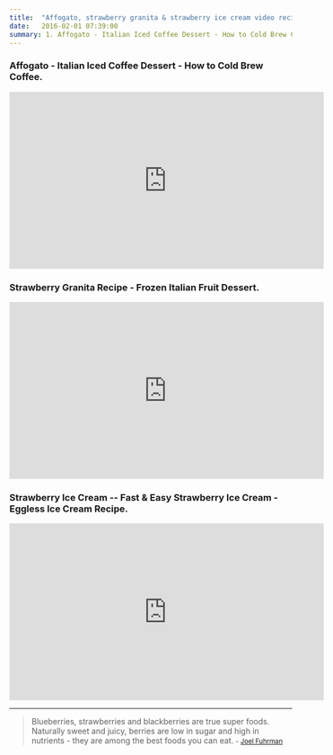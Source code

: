 ```yaml
---
title:  "Affogato, strawberry granita & strawberry ice cream video recipes"
date:   2016-02-01 07:39:00
summary: 1. Affogato - Italian Iced Coffee Dessert - How to Cold Brew Coffee. 2. Strawberry Granita Recipe - Frozen Italian Fruit Dessert. 3. Strawberry Ice Cream -- Fast & Easy Strawberry Ice Cream - Eggless Ice Cream Recipe.
---
```


### Affogato - Italian Iced Coffee Dessert - How to Cold Brew Coffee.

<iframe width="560" height="315" src="https://www.youtube.com/embed/mp8CybGwZEo" frameborder="0" allowfullscreen></iframe>

### Strawberry Granita Recipe - Frozen Italian Fruit Dessert.

<iframe width="560" height="315" src="https://www.youtube.com/embed/pUPuydWJOcM" frameborder="0" allowfullscreen></iframe>

### Strawberry Ice Cream -- Fast & Easy Strawberry Ice Cream - Eggless Ice Cream Recipe.

<iframe width="560" height="315" src="https://www.youtube.com/embed/xDW-BZuEIns" frameborder="0" allowfullscreen></iframe>


---
> Blueberries, strawberries and blackberries are true super foods. Naturally sweet and juicy, berries are low in sugar and high in nutrients - they are among the best foods you can eat.
> <small>- [Joel Fuhrman](http://www.brainyquote.com/quotes/quotes/j/joelfuhrma526014.html)</small>